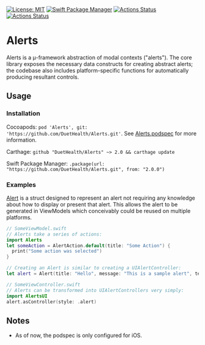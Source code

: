 [![License: MIT](https://img.shields.io/badge/License-MIT-yellow.svg)](https://opensource.org/licenses/MIT) [![Swift Package Manager](https://github.com/DuetHealth/Alerts/workflows/Swift%20Package%20Manager/badge.svg)](https://github.com/DuetHealth/Alerts/actions?query=workflow%3A%22Swift+Package+Manager%22) 
[![Actions Status](https://github.com/DuetHealth/Alerts/workflows/carthage/badge.svg)](https://github.com/DuetHealth/Alerts/actions?query=workflow%3ACarthage) 
[![Actions Status](https://github.com/DuetHealth/Alerts/workflows/cocoapods/badge.svg)](https://github.com/DuetHealth/Alerts/actions?query=workflow%3ACocoapods)

# Alerts

Alerts is a μ-framework abstraction of modal contexts ("alerts"). The core library exposes the necessary data constructs for creating abstract alerts; the codebase also includes platform-specific functions for automatically producing resultant controls.


## Usage	

### Installation	

Cocoapods: `pod 'Alerts', git: 'https://github.com/DuetHealth/Alerts.git'`. See [Alerts.podspec](Alerts.podspec) for more information.	

Carthage: `github "DuetHealth/Alerts" ~> 2.0 && carthage update`	

Swift Package Manager: `.package(url: "https://github.com/DuetHealth/Alerts.git", from: "2.0.0")`

### Examples

[Alert](Alerts/Sources/Common/Alert.swift) is a struct designed to represent an alert not requiring any knowledge
about how to display or present that alert. This allows the alert to be generated in ViewModels which conceivably could be 
reused on multiple platforms.

```swift
// SomeViewModel.swift
// Alerts take a series of actions:
import Alerts
let someAction = AlertAction.default(title: "Some Action") {
  print("Some action was selected")
}

// Creating an Alert is similar to creating a UIAlertController:
let alert = Alert(title: "Hello", message: "This is a sample alert", textFields: [], actions: someAction, .cancel(title: "OK"))`

// SomeViewController.swift
// Alerts can be transformed into UIAlertControllers very simply:
import AlertsUI
alert.asController(style: .alert)
```


## Notes

* As of now, the podspec is only configured for iOS.
